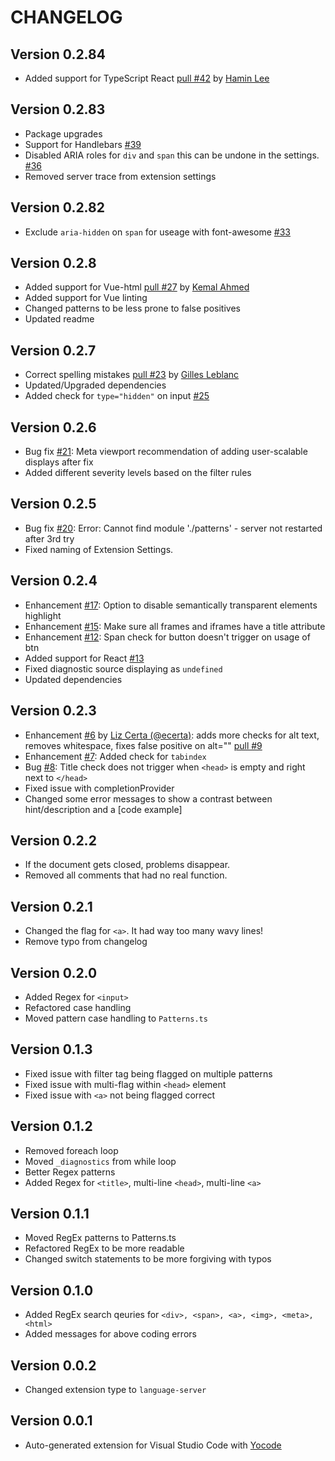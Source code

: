 # CHANGELOG

## Version 0.2.84

-   Added support for TypeScript React [pull #42](https://github.com/mvdschee/web-accessibility/pull/42) by [Hamin Lee](https://github.com/hm-lee)

## Version 0.2.83

-   Package upgrades
-   Support for Handlebars [#39](https://github.com/mvdschee/web-accessibility/issues/39)
-   Disabled ARIA roles for `div` and `span` this can be undone in the settings. [#36](https://github.com/mvdschee/web-accessibility/issues/36)
-   Removed server trace from extension settings

## Version 0.2.82

-   Exclude `aria-hidden` on `span` for useage with font-awesome [#33](https://github.com/mvdschee/web-accessibility/issues/33)

## Version 0.2.8

-   Added support for Vue-html [pull #27](https://github.com/mvdschee/web-accessibility/pull/27) by [Kemal Ahmed](https://github.com/goatandsheep)
-   Added support for Vue linting
-   Changed patterns to be less prone to false positives
-   Updated readme

## Version 0.2.7

-   Correct spelling mistakes [pull #23](https://github.com/mvdschee/web-accessibility/pull/23) by [Gilles Leblanc](https://github.com/gilles-leblanc)
-   Updated/Upgraded dependencies
-   Added check for `type="hidden"` on input [#25](https://github.com/mvdschee/web-accessibility/issues/25)

## Version 0.2.6

-   Bug fix [#21](https://github.com/mvdschee/web-accessibility/issues/21): Meta viewport recommendation of adding user-scalable displays after fix
-   Added different severity levels based on the filter rules

## Version 0.2.5

-   Bug fix [#20](https://github.com/mvdschee/web-accessibility/issues/20): Error: Cannot find module './patterns' - server not restarted after 3rd try
-   Fixed naming of Extension Settings.

## Version 0.2.4

-   Enhancement [#17](https://github.com/mvdschee/web-accessibility/issues/17): Option to disable semantically transparent elements highlight
-   Enhancement [#15](https://github.com/mvdschee/web-accessibility/issues/15): Make sure all frames and iframes have a title attribute
-   Enhancement [#12](https://github.com/mvdschee/web-accessibility/issues/12): Span check for button doesn't trigger on usage of btn
-   Added support for React [#13](https://github.com/mvdschee/web-accessibility/pull/13)
-   Fixed diagnostic source displaying as `undefined`
-   Updated dependencies

## Version 0.2.3

-   Enhancement [#6](https://github.com/mvdschee/web-accessibility/issues/6) by [Liz Certa (@ecerta)](https://github.com/ecerta): adds more checks for alt text, removes whitespace, fixes false positive on alt="" [pull #9](https://github.com/mvdschee/web-accessibility/pull/9)
-   Enhancement [#7](https://github.com/mvdschee/web-accessibility/issues/7): Added check for `tabindex`
-   Bug [#8](https://github.com/mvdschee/web-accessibility/issues/8): Title check does not trigger when `<head>` is empty and right next to `</head>`
-   Fixed issue with completionProvider
-   Changed some error messages to show a contrast between hint/description and a [code example]

## Version 0.2.2

-   If the document gets closed, problems disappear.
-   Removed all comments that had no real function.

## Version 0.2.1

-   Changed the flag for `<a>`. It had way too many wavy lines!
-   Remove typo from changelog

## Version 0.2.0

-   Added Regex for `<input>`
-   Refactored case handling
-   Moved pattern case handling to `Patterns.ts`

## Version 0.1.3

-   Fixed issue with filter tag being flagged on multiple patterns
-   Fixed issue with multi-flag within `<head>` element
-   Fixed issue with `<a>` not being flagged correct

## Version 0.1.2

-   Removed foreach loop
-   Moved `_diagnostics` from while loop
-   Better Regex patterns
-   Added Regex for `<title>`, multi-line `<head>`, multi-line `<a>`

## Version 0.1.1

-   Moved RegEx patterns to Patterns.ts
-   Refactored RegEx to be more readable
-   Changed switch statements to be more forgiving with typos

## Version 0.1.0

-   Added RegEx search qeuries for `<div>, <span>, <a>, <img>, <meta>, <html>`
-   Added messages for above coding errors

## Version 0.0.2

-   Changed extension type to `language-server`

## Version 0.0.1

-   Auto-generated extension for Visual Studio Code with [Yocode](https://code.visualstudio.com/docs/extensions/yocode)
